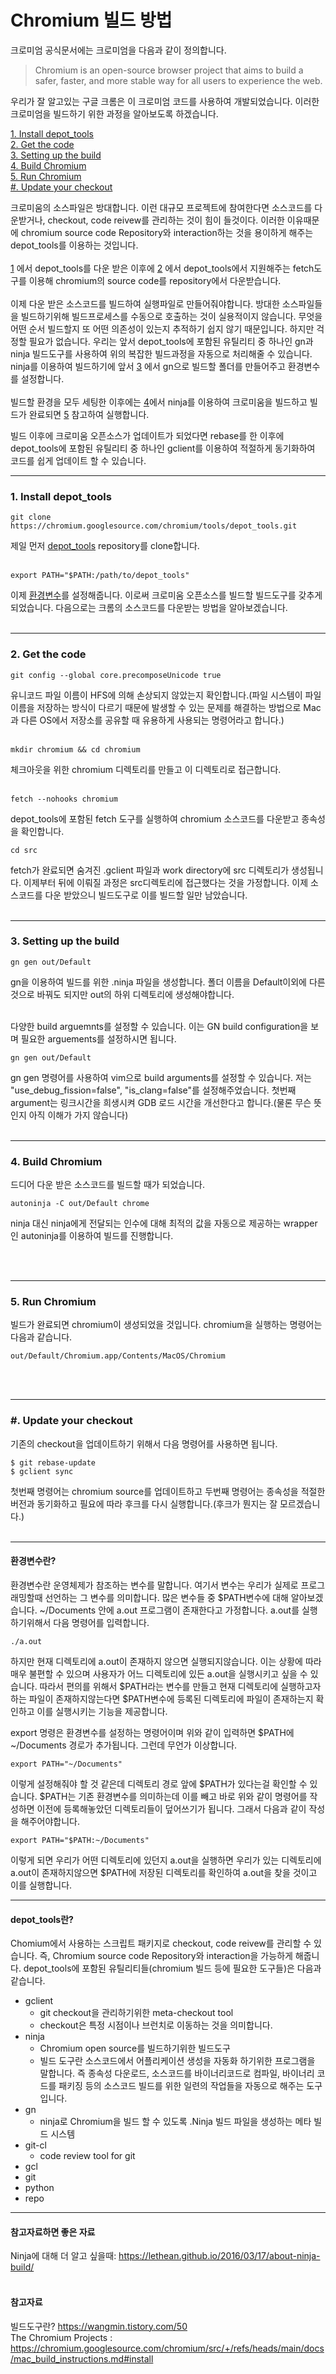 # Chromium 빌드 방법

크로미엄 공식문서에는 크로미엄을 다음과 같이 정의합니다.
> Chromium is an open-source browser project that aims to build a safer, faster, and more stable way for all users to experience the web.

우리가 잘 알고있는 구글 크롬은 이 크로미엄 코드를 사용하여 개발되었습니다. 이러한 크로미엄을 빌드하기 위한 과정을 알아보도록 하겠습니다.

[1. Install depot_tools](#1.-Install-depot_tools)  
[2. Get the code](#2.-Get-the-code)  
[3. Setting up the build](#3.-Setting-up-the-build)  
[4. Build Chromium](#4.-Build-Chromium)  
[5. Run Chromium](#5.-Run-Chromium)  
[#. Update your checkout](#.#-Update-your-checkout)  

크로미움의 소스파일은 방대합니다. 이런 대규모 프로젝트에 참여한다면 소스코드를 다운받거나, checkout, code reivew를 관리하는 것이 힘이 들것이다. 이러한 이유때문에 chromium source code Repository와 interaction하는 것을 용이하게 해주는 depot_tools를 이용하는 것입니다.
<br><br>
[1](#1.-Install-depot_tools)  에서 depot_tools를 다운 받은 이후에 [2](#2.-Get-the-code)  에서 depot_tools에서 지원해주는 fetch도구를 이용해 chromium의 source code를 repository에서 다운받습니다. 
<br><br>
이제 다운 받은 소스코드를 빌드하여 실행파일로 만들어줘야합니다. 방대한 소스파일들을 빌드하기위해 빌드프로세스를 수동으로 호출하는 것이 실용적이지 않습니다. 무엇을 어떤 순서 빌드할지 또 어떤 의존성이 있는지 추적하기 쉽지 않기 때문입니다. 하지만 걱정할 필요가 없습니다. 우리는 앞서 depot_tools에 포함된 유틸리티 중 하나인 gn과 ninja 빌드도구를 사용하여 위의 복잡한 빌드과정을 자동으로 처리해줄 수 있습니다. ninja를 이용하여 빌드하기에 앞서 [3](#3.-Setting-up-the-build) 에서 gn으로 빌드할 폴더를 만들어주고 환경변수를 설정합니다.
<br><br>
빌드할 환경을 모두 세팅한 이후에는 [4](#4.-Build-Chromium)에서 ninja를 이용하여 크로미움을 빌드하고 빌드가 완료되면 [5](#5.-Run-Chromium)   참고하여 실행합니다.

빌드 이후에 크로미움 오픈소스가 업데이트가 되었다면 rebase를 한 이후에 depot_tools에 포함된 유틸리티 중 하나인 gclient를 이용하여 적절하게 동기화하여 코드를 쉽게 업데이트 할 수 있습니다.
<br>
<hr>  
  
### 1. Install depot_tools  

```console
git clone https://chromium.googlesource.com/chromium/tools/depot_tools.git
```
제일 먼저 [depot_tools](#depot_tools란?) repository를 clone합니다.
<br><br>
```console
export PATH="$PATH:/path/to/depot_tools"
```
이제 [환경변수](#환경변수란?)를 설정해줍니다. 이로써 크로미움 오픈소스를 빌드할 빌드도구를 갖추게 되었습니다. 다음으로는 크롬의 소스코드를 다운받는 방법을 알아보겠습니다.
<br><br>
<hr>  
  
### 2. Get the code

```console
git config --global core.precomposeUnicode true
```  
유니코드 파일 이름이 HFS에 의해 손상되지 않았는지 확인합니다.(파일 시스템이 파일 이름을 저장하는 방식이 다르기 때문에 발생할 수 있는 문제를 해결하는 방법으로 Mac과 다른 OS에서 저장소를 공유할 때 유용하게 사용되는 명령어라고 합니다.)
<br><br>
```console
mkdir chromium && cd chromium
```
체크아웃을 위한 chromium 디렉토리를 만들고 이 디렉토리로 접근합니다.
<br><br>
```console
fetch --nohooks chromium
```
depot_tools에 포함된 fetch 도구를 실행하여 chromium 소스코드를 다운받고 종속성을 확인합니다.

```console
cd src
```  
fetch가 완료되면 숨겨진 .gclient 파일과 work directory에 src 디렉토리가 생성됩니다. 이제부터 뒤에 이뤄질 과정은 src디렉토리에 접근했다는 것을 가정합니다. 이제 소스코드를 다운 받았으니 빌드도구로 이를 빌드할 일만 남았습니다. 
<br><br>
<hr>
  
### 3. Setting up the build
```console
gn gen out/Default
```
gn을 이용하여 빌드를 위한 .ninja 파일을 생성합니다. 폴더 이름을 Default이외에 다른 것으로 바꿔도 되지만 out의 하위 디렉토리에 생성해야합니다.
<br><br>

다양한 build arguemnts를 설정할 수 있습니다. 이는 GN build configuration을 보며 필요한 arguements를 설정하시면 됩니다.
```console
gn gen out/Default
```
gn gen 명령어를 사용하여 vim으로 build arguments를 설정할 수 있습니다. 저는 "use_debug_fission=false", "is_clang=false"를 설정해주었습니다. 첫번째 argument는 링크시간을 희생시켜 GDB 로드 시간을 개선한다고 합니다.(물론 무슨 뜻인지 아직 이해가 가지 않습니다)
<br><br>
<hr>  
  
### 4. Build Chromium
드디어 다운 받은 소스코드를 빌드할 때가 되었습니다.  
```console
autoninja -C out/Default chrome
```
ninja 대신 ninja에게 전달되는 인수에 대해 최적의 값을 자동으로 제공하는 wrapper인 autoninja를 이용하여 빌드를 진행합니다.

<br><br>
<hr>  
  
### 5. Run Chromium  
빌드가 완료되면 chromium이 생성되었을 것입니다. chromium을 실행하는 명령어는 다음과 같습니다.
```console
out/Default/Chromium.app/Contents/MacOS/Chromium
```
<br><br>
<hr>  
  
### #. Update your checkout
기존의 checkout을 업데이트하기 위해서 다음 명령어를 사용하면 됩니다.
```console
$ git rebase-update
$ gclient sync
```
첫번째 명령어는 chromium source를 업데이트하고 두번째 명령어는 종속성을 적절한 버전과 동기화하고 필요에 따라 후크를 다시 실행합니다.(후크가 뭔지는 잘 모르겠습니다.)
<br><br>
<hr>  

#### 환경변수란?
환경변수란 운영체제가 참조하는 변수를 말합니다. 여기서 변수는 우리가 실제로 프로그래밍할때 선언하는 그 변수를 의미합니다. 많은 변수들 중 $PATH변수에 대해 알아보겠습니다. ~/Documents 안에 a.out 프로그램이 존재한다고 가정합니다. a.out를 실행하기위해서 다음 명령어를 입력합니다.
```console
./a.out
``` 
하지만 현재 디렉토리에 a.out이 존재하지 않으면 실행되지않습니다. 이는 상황에 따라 매우 불편할 수 있으며 사용자가 어느 디렉토리에 있든 a.out을 실행시키고 싶을 수 있습니다. 따라서 편의를 위해서 $PATH라는 변수를 만들고 현재 디렉토리에 실행하고자하는 파일이 존재하지않는다면 $PATH변수에 등록된 디렉토리에 파일이 존재하는지 확인하고 이를 실행시키는 기능을 제공합니다.

export 명령은 환경변수를 설정하는 명령어이며 위와 같이 입력하면 $PATH에 ~/Documents 경로가 추가됩니다. 그런데 무언가 이상합니다. 
```console
export PATH="~/Documents"
```
이렇게 설정해줘야 할 것 같은데 디렉토리 경로 앞에 $PATH가 있다는걸 확인할 수 있습니다. $PATH는 기존 환경변수를 의미하는데 이를 빼고 바로 위와 같이 명령어를 작성하면 이전에 등록해놓았던 디렉토리들이 덮어쓰기가 됩니다. 그래서 다음과 같이 작성을 해주어야합니다.
```console
export PATH="$PATH:~/Documents"
```
이렇게 되면 우리가 어떤 디렉토리에 있던지 a.out을 실행하면 우리가 있는 디렉토리에 a.out이 존재하지않으면 $PATH에 저장된 디렉토리를 확인하여 a.out을 찾을 것이고 이를 실행합니다.
<hr>  
  
#### depot_tools란?
Chomium에서 사용하는 스크립트 패키지로 checkout, code reivew를 관리할 수 있습니다. 즉, Chromium source code Repository와 interaction을 가능하게 해줍니다. depot_tools에 포함된 유틸리티들(chromium 빌드 등에 필요한 도구들)은 다음과 같습니다.

* gclient
    * git checkout을 관리하기위한 meta-checkout tool
    * checkout은 특정 시점이나 브런치로 이동하는 것을 의미합니다.
* ninja
    * Chromium open source를 빌드하기위한 빌드도구
    * 빌드 도구란 소스코드에서 어플리케이션 생성을 자동화 하기위한 프로그램을 말합니다. 즉 종속성 다운로드, 소스코드를 바이너리코드로 컴파일, 바이너리 코드를 패키징 등의 소스코드 빌드를 위한 일련의 작업들을 자동으로 해주는 도구입니다.
* gn
    * ninja로 Chromium을 빌드 할 수 있도록 .Ninja 빌드 파일을 생성하는 메타 빌드 시스템
* git-cl
    * code review tool for git
* gcl
* git
* python
* repo

<hr>  
  
#### 참고자료하면 좋은 자료
Ninja에 대해 더 알고 싶을때: https://lethean.github.io/2016/03/17/about-ninja-build/  
<br>
#### 참고자료
빌드도구란? https://wangmin.tistory.com/50  
The Chromium Projects : https://chromium.googlesource.com/chromium/src/+/refs/heads/main/docs/mac_build_instructions.md#install
